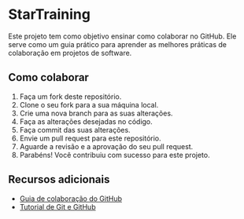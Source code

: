 # StarTraining

Este projeto tem como objetivo ensinar como colaborar no GitHub. Ele serve como um guia prático para aprender as melhores práticas de colaboração em projetos de software.

## Como colaborar

1. Faça um fork deste repositório.
2. Clone o seu fork para a sua máquina local.
3. Crie uma nova branch para as suas alterações.
4. Faça as alterações desejadas no código.
5. Faça commit das suas alterações.
6. Envie um pull request para este repositório.
7. Aguarde a revisão e a aprovação do seu pull request.
8. Parabéns! Você contribuiu com sucesso para este projeto.

## Recursos adicionais

- [Guia de colaboração do GitHub](https://docs.github.com/pt/github/collaborating-with-issues-and-pull-requests)
- [Tutorial de Git e GitHub](https://www.atlassian.com/br/git/tutorials)

